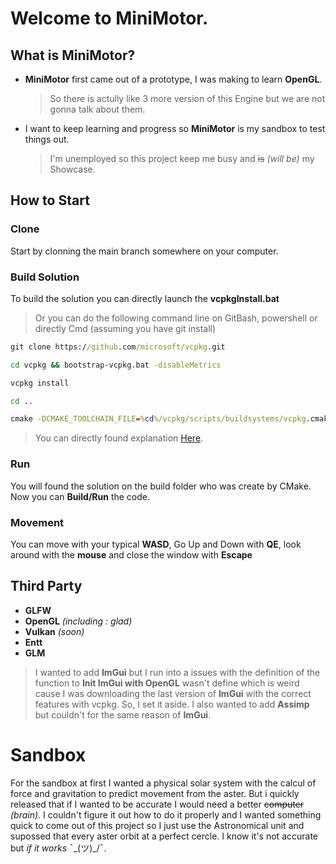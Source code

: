 # Welcome to MiniMotor.
## What is MiniMotor?
- **MiniMotor** first came out of a prototype, I was making to learn **OpenGL**.
  > So there is actully like 3 more version of this Engine but we are not gonna talk about them.
- I want to keep learning and progress so **MiniMotor** is my sandbox to test things out.
  > I'm unemployed so this project keep me busy and ~~is~~ *(will be)* my Showcase.
## How to Start
### Clone
Start by clonning the main branch somewhere on your computer.
### Build Solution
To build the solution you can directly launch the **vcpkgInstall.bat**
> Or you can do the following command line on GitBash, powershell or directly Cmd (assuming you have git install)
```cmd
git clone https://github.com/microsoft/vcpkg.git
```
```cmd
cd vcpkg && bootstrap-vcpkg.bat -disableMetrics
```
```cmd
vcpkg install
```
```cmd
cd ..
```
```cmd
cmake -DCMAKE_TOOLCHAIN_FILE=%cd%/vcpkg/scripts/buildsystems/vcpkg.cmake  -S %cd% -B %cd%/Build
```
> You can directly found explanation [Here](https://learn.microsoft.com/fr-fr/vcpkg/get_started/get-started?pivots=shell-cmd).
### Run
You will found the solution on the build folder who was create by CMake.
Now you can **Build/Run** the code.
### Movement
You can move with your typical **WASD**, Go Up and Down with **QE**, look around with the **mouse** and close the window with **Escape**
## Third Party
- **GLFW**
- **OpenGL** *(including : glad)*
- **Vulkan** *(soon)*
- **Entt**
- **GLM**
> I wanted to add **ImGui** but I run into a issues with the definition of the function to **Init ImGui with OpenGL** wasn't define which is weird cause I was downloading the last version of **ImGui** with the correct features with vcpkg. So, I set it aside.
> I also wanted to add **Assimp** but couldn't for the same reason of **ImGui**.

# Sandbox
For the sandbox at first I wanted a physical solar system with the calcul of force and gravitation to predict movement from the aster. But i quickly released that if I wanted to be accurate I would need a better ~~computer~~ *(brain)*. I couldn't figure it out how to do it properly and I wanted something quick to come out of this project so I just use the Astronomical unit and supossed that every aster orbit at a perfect cercle. I know it's not accurate but *if it works* ¯\_(ツ)_/¯. 
 
